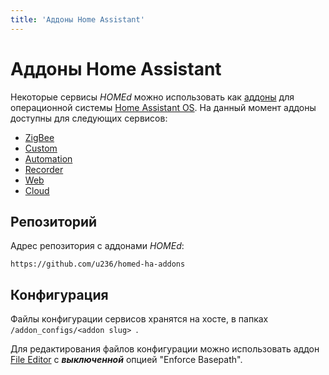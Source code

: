 ```yaml
---
title: 'Аддоны Home Assistant'
---
```


# Аддоны Home Assistant

Некоторые сервисы _HOMEd_ можно использовать как [аддоны](https://www.home-assistant.io/addons) для операционной системы [Home Assistant OS](https://www.home-assistant.io/installation/). На данный момент аддоны доступны для следующих сервисов:

- [ZigBee](/zigbee/)
- [Custom](/custom/)
- [Automation](/automation/)
- [Recorder](/recorder/)
- [Web](/web/)
- [Cloud](/cloud/)

## Репозиторий

Адрес репозитория с аддонами _HOMEd_:
```
https://github.com/u236/homed-ha-addons
```

## Конфигурация

Файлы конфигурации сервисов хранятся на хосте, в папках `/addon_configs/<addon slug> `.

Для редактирования файлов конфигурации можно использовать аддон [File Editor](https://github.com/home-assistant/addons/blob/master/configurator/README.md) c ___выключенной___ опцией "Enforce Basepath".
